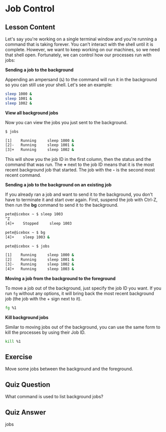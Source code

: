 # Job Control

## Lesson Content

Let's say you're working on a single terminal window and you're running a command that is taking forever. You can't interact with the shell until it is complete. However, we want to keep working on our machines, so we need that shell open. Fortunately, we can control how our processes run with jobs:

**Sending a job to the background**

Appending an ampersand (`&`) to the command will run it in the background so you can still use your shell. Let's see an example:

```bash
sleep 1000 &
sleep 1001 &
sleep 1002 &
```

**View all background jobs**

Now you can view the jobs you just sent to the background.

```bash
$ jobs

[1]    Running     sleep 1000 &
[2]-   Running     sleep 1001 &
[3]+   Running     sleep 1002 &
```

This will show you the job ID in the first column, then the status and the command that was run. The **+** next to the job ID means that it is the most recent background job that started. The job with the **-** is the second most recent command.

**Sending a job to the background on an existing job**

If you already ran a job and want to send it to the background, you don't have to terminate it and start over again. First, suspend the job with Ctrl-Z, then run the **bg** command to send it to the background.

```bash
pete@icebox ~ $ sleep 1003
^Z
[4]+    Stopped     sleep 1003

pete@icebox ~ $ bg
[4]+    sleep 1003 &

pete@icebox ~ $ jobs

[1]    Running     sleep 1000 &
[2]    Running     sleep 1001 &
[3]-   Running     sleep 1002 &
[4]+   Running     sleep 1003 &
```

**Moving a job from the background to the foreground**

To move a job out of the background, just specify the job ID you want. If you run `fg` without any options, it will bring back the most recent background job (the job with the + sign next to it).

```bash
fg %1
```

**Kill background jobs**

Similar to moving jobs out of the background, you can use the same form to kill the processes by using their Job ID.

```bash
kill %1
```

## Exercise

Move some jobs between the background and the foreground.

## Quiz Question

What command is used to list background jobs?

## Quiz Answer

jobs
